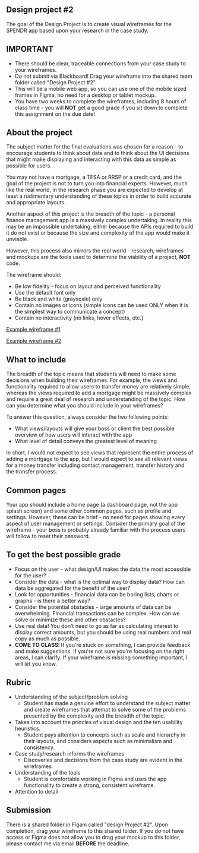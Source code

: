 ## Design project #2

The goal of the Design Project is to create visual wireframes for the SPENDR app based upon your research in the case study.

## IMPORTANT

- There should be clear, traceable connections from your case study to your wireframes. 
- Do not submit via Blackboard! Drag your wireframe into the shared team folder called "Design Project #2".
- This will be a mobile web app, so you can use one of the mobile sized frames in Figma, no need for a desktop or tablet mockup.
- You have two weeks to complete the wireframes, including 8 hours of class time - you will **NOT** get a good grade if you sit down to complete this assignment on the due date!  

## About the project

The subject matter for the final evaluations was chosen for a reason - to encourage students to think about data and to think about the UI decisions that might make displaying and interacting with this data as simple as possible for users.

You may not have a mortgage, a TFSA or RRSP or a credit card, and the goal of the project is not to turn you into financial experts. However, much like the real world, in the research phase you are expected to develop at least a rudimentary understanding of these topics in order to build accurate and appropriate layouts.

Another aspect of this project is the breadth of the topic - a personal finance management app is a massively complex undertaking. In reality this may be an impossible undertaking, either because the APIs required to build it do not exist or because the size and complexity of the app would make it unviable.

However, this process also mirrors the real world - research, wireframes and mockups are the tools used to determine the viability of a project, **NOT** code.

The wireframe should:

- Be low fidelity - focus on layout and perceived functionality
- Use the default font only
- Be black and white (grayscale) only
- Contain no images or icons (simple icons can be used ONLY when it is the simplest way to communicate a concept)
- Contain no interactivity (no links, hover effects, etc.)

[Example wireframe #1](https://sketch-cdn.imgix.net/assets/blog/wireframe-medium%402x.png?ixlib=rb-4.1.0&fit=max&w=1920&q=95&auto=format&fm=png&s=e7f208f93a9cc556690fc33d85c51685)

[Example wireframe #2](https://visme.co/blog/wp-content/uploads/2022/01/mobile-app-wireframe-example.jpg)

## What to include

The breadth of the topic means that students will need to make some decisions when building their wireframes. For example, the views and functionality required to allow users to transfer money are relatively simple, whereas the views required to add a mortgage might be massively complex and require a great deal of research and understanding of the topic. How can you determine what you should include in your wireframes?

To answer this question, always consider the two following points:

- What views/layouts will give your boss or client the best possible overview of how users will interact with the app
- What level of detail conveys the greatest level of meaning

In short, I would not expect to see views that represent the entire process of adding a mortgage to the app, but I would expect to see all relevant views for a money transfer including contact management, transfer history and the transfer process.

## Common pages

Your app should include a home page (a dashboard page, not the app splash screen) and some other common pages, such as profile and settings. However, these can be brief - no need for pages showing every aspect of user management or settings. Consider the primary goal of the wireframe - your boss is probably already familiar with the process users will follow to reset their password. 

## To get the best possible grade

- Focus on the user - what design/UI makes the data the most accessible for the user?
- Consider the data - what is the optimal way to display data? How can data be aggregated for the benefit of the user?
- Look for opportunities - financial data can be boring lists, charts or graphs - is there a better way?
- Consider the potential obstacles - large amounts of data can be overwhelming. Financial transactions can be complex. How can we solve or minimize these and other obstacles?
- Use real data! You don't need to go as far as calculating interest to display correct amounts, but you should be using real numbers and real copy as much as possible.
- **COME TO CLASS**! If you're stuck on something, I can provide feedback and make suggestions. If you're not sure you're focusing on the right areas, I can clarify. If your wireframe is missing something important, I will let you know.

## Rubric

- Understanding of the subject/problem solving
  - Student has made a genuine effort to understand the subject matter and create wireframes that attempt to solve some of the problems presented by the complexity and the breadth of the topic.
- Takes into account the princles of visual design and the ten usability heuristics.
  - Student pays attention to concepts such as scale and hierarchy in their layouts, and considers aspects such as minimalism and consistency.
- Case study/research informs the wireframes
  - Discoveries and decisions from the case study are evident in the wireframes.
- Understanding of the tools
  - Student is comfortable working in Figma and uses the app functionality to create a strong, consistent wireframe.
- Attention to detail
 
## Submission

There is a shared folder in Figam called "design Project #2". Upon completion, drag your wireframe to this shared folder. If you do not have access or Figma does not allow you to drag your mockup to this folder, please contact me via email **BEFORE** the deadline.
